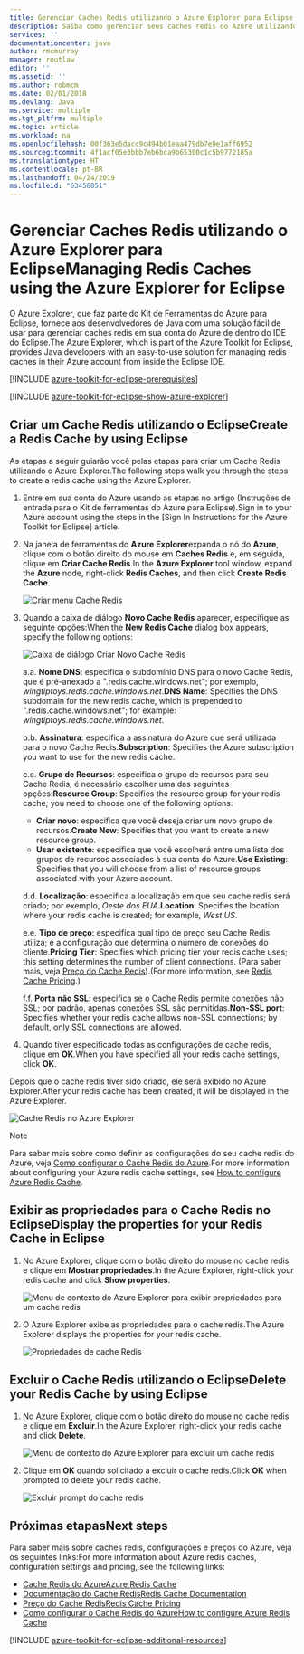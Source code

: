 ```yaml
---
title: Gerenciar Caches Redis utilizando o Azure Explorer para Eclipse
description: Saiba como gerenciar seus caches redis do Azure utilizando o Azure Explorer para Eclipse.
services: ''
documentationcenter: java
author: rmcmurray
manager: routlaw
editor: ''
ms.assetid: ''
ms.author: robmcm
ms.date: 02/01/2018
ms.devlang: Java
ms.service: multiple
ms.tgt_pltfrm: multiple
ms.topic: article
ms.workload: na
ms.openlocfilehash: 00f363e5dacc9c494b01eaa479db7e9e1aff6952
ms.sourcegitcommit: 4f1acf05e3bbb7eb6bca9b65300c1c5b9772185a
ms.translationtype: HT
ms.contentlocale: pt-BR
ms.lasthandoff: 04/24/2019
ms.locfileid: "63456051"
---
```

# <a name="managing-redis-caches-using-the-azure-explorer-for-eclipse"></a><span data-ttu-id="cca18-103">Gerenciar Caches Redis utilizando o Azure Explorer para Eclipse</span><span class="sxs-lookup"><span data-stu-id="cca18-103">Managing Redis Caches using the Azure Explorer for Eclipse</span></span>

<span data-ttu-id="cca18-104">O Azure Explorer, que faz parte do Kit de Ferramentas do Azure para Eclipse, fornece aos desenvolvedores de Java com uma solução fácil de usar para gerenciar caches redis em sua conta do Azure de dentro do IDE do Eclipse.</span><span class="sxs-lookup"><span data-stu-id="cca18-104">The Azure Explorer, which is part of the Azure Toolkit for Eclipse, provides Java developers with an easy-to-use solution for managing redis caches in their Azure account from inside the Eclipse IDE.</span></span>

[!INCLUDE [azure-toolkit-for-eclipse-prerequisites](../includes/azure-toolkit-for-eclipse-prerequisites.md)]

[!INCLUDE [azure-toolkit-for-eclipse-show-azure-explorer](../includes/azure-toolkit-for-eclipse-show-azure-explorer.md)]

## <a name="create-a-redis-cache-by-using-eclipse"></a><span data-ttu-id="cca18-105">Criar um Cache Redis utilizando o Eclipse</span><span class="sxs-lookup"><span data-stu-id="cca18-105">Create a Redis Cache by using Eclipse</span></span>

<span data-ttu-id="cca18-106">As etapas a seguir guiarão você pelas etapas para criar um Cache Redis utilizando o Azure Explorer.</span><span class="sxs-lookup"><span data-stu-id="cca18-106">The following steps walk you through the steps to create a redis cache using the Azure Explorer.</span></span>

1. <span data-ttu-id="cca18-107">Entre em sua conta do Azure usando as etapas no artigo (Instruções de entrada para o Kit de ferramentas do Azure para Eclipse).</span><span class="sxs-lookup"><span data-stu-id="cca18-107">Sign in to your Azure account using the steps in the [Sign In Instructions for the Azure Toolkit for Eclipse] article.</span></span>

1. <span data-ttu-id="cca18-108">Na janela de ferramentas do **Azure Explorer**expanda o nó do **Azure**, clique com o botão direito do mouse em **Caches Redis** e, em seguida, clique em **Criar Cache Redis**.</span><span class="sxs-lookup"><span data-stu-id="cca18-108">In the **Azure Explorer** tool window, expand the **Azure** node, right-click **Redis Caches**, and then click **Create Redis Cache**.</span></span>

   ![Criar menu Cache Redis][CR01]

1. <span data-ttu-id="cca18-110">Quando a caixa de diálogo **Novo Cache Redis** aparecer, especifique as seguinte opções:</span><span class="sxs-lookup"><span data-stu-id="cca18-110">When the **New Redis Cache** dialog box appears, specify the following options:</span></span>

   ![Caixa de diálogo Criar Novo Cache Redis][CR02]

   <span data-ttu-id="cca18-112"> a.</span><span class="sxs-lookup"><span data-stu-id="cca18-112">a.</span></span> <span data-ttu-id="cca18-113">**Nome DNS**: especifica o subdomínio DNS para o novo Cache Redis, que é pré-anexado a ".redis.cache.windows.net"; por exemplo, *wingtiptoys.redis.cache.windows.net*.</span><span class="sxs-lookup"><span data-stu-id="cca18-113">**DNS Name**: Specifies the DNS subdomain for the new redis cache, which is prepended to ".redis.cache.windows.net"; for example: *wingtiptoys.redis.cache.windows.net*.</span></span>

   <span data-ttu-id="cca18-114">b.</span><span class="sxs-lookup"><span data-stu-id="cca18-114">b.</span></span> <span data-ttu-id="cca18-115">**Assinatura**: especifica a assinatura do Azure que será utilizada para o novo Cache Redis.</span><span class="sxs-lookup"><span data-stu-id="cca18-115">**Subscription**: Specifies the Azure subscription you want to use for the new redis cache.</span></span>

   <span data-ttu-id="cca18-116">c.</span><span class="sxs-lookup"><span data-stu-id="cca18-116">c.</span></span> <span data-ttu-id="cca18-117">**Grupo de Recursos**: especifica o grupo de recursos para seu Cache Redis; é necessário escolher uma das seguintes opções:</span><span class="sxs-lookup"><span data-stu-id="cca18-117">**Resource Group**: Specifies the resource group for your redis cache; you need to choose one of the following options:</span></span>
      * <span data-ttu-id="cca18-118">**Criar novo**: especifica que você deseja criar um novo grupo de recursos.</span><span class="sxs-lookup"><span data-stu-id="cca18-118">**Create New**: Specifies that you want to create a new resource group.</span></span>
      * <span data-ttu-id="cca18-119">**Usar existente**: especifica que você escolherá entre uma lista dos grupos de recursos associados à sua conta do Azure.</span><span class="sxs-lookup"><span data-stu-id="cca18-119">**Use Existing**: Specifies that you will choose from a list of resource groups associated with your Azure account.</span></span>

   <span data-ttu-id="cca18-120">d.</span><span class="sxs-lookup"><span data-stu-id="cca18-120">d.</span></span> <span data-ttu-id="cca18-121">**Localização**: especifica a localização em que seu cache redis será criado; por exemplo, *Oeste dos EUA*.</span><span class="sxs-lookup"><span data-stu-id="cca18-121">**Location**: Specifies the location where your redis cache is created; for example, *West US*.</span></span>

   <span data-ttu-id="cca18-122">e.</span><span class="sxs-lookup"><span data-stu-id="cca18-122">e.</span></span> <span data-ttu-id="cca18-123">**Tipo de preço**: especifica qual tipo de preço seu Cache Redis utiliza; é a configuração que determina o número de conexões do cliente.</span><span class="sxs-lookup"><span data-stu-id="cca18-123">**Pricing Tier**: Specifies which pricing tier your redis cache uses; this setting determines the number of client connections.</span></span> <span data-ttu-id="cca18-124">(Para saber mais, veja [Preço do Cache Redis]).</span><span class="sxs-lookup"><span data-stu-id="cca18-124">(For more information, see [Redis Cache Pricing].)</span></span>

   <span data-ttu-id="cca18-125">f.</span><span class="sxs-lookup"><span data-stu-id="cca18-125">f.</span></span> <span data-ttu-id="cca18-126">**Porta não SSL**: especifica se o Cache Redis permite conexões não SSL; por padrão, apenas conexões SSL são permitidas.</span><span class="sxs-lookup"><span data-stu-id="cca18-126">**Non-SSL port**: Specifies whether your redis cache allows non-SSL connections; by default, only SSL connections are allowed.</span></span>

1. <span data-ttu-id="cca18-127">Quando tiver especificado todas as configurações de cache redis, clique em **OK**.</span><span class="sxs-lookup"><span data-stu-id="cca18-127">When you have specified all your redis cache settings, click **OK**.</span></span>

<span data-ttu-id="cca18-128">Depois que o cache redis tiver sido criado, ele será exibido no Azure Explorer.</span><span class="sxs-lookup"><span data-stu-id="cca18-128">After your redis cache has been created, it will be displayed in the Azure Explorer.</span></span>

   ![Cache Redis no Azure Explorer][CR03]

> [!NOTE]
>
> <span data-ttu-id="cca18-130">Para saber mais sobre como definir as configurações do seu cache redis do Azure, veja [Como configurar o Cache Redis do Azure].</span><span class="sxs-lookup"><span data-stu-id="cca18-130">For more information about configuring your Azure redis cache settings, see [How to configure Azure Redis Cache].</span></span>
>

## <a name="display-the-properties-for-your-redis-cache-in-eclipse"></a><span data-ttu-id="cca18-131">Exibir as propriedades para o Cache Redis no Eclipse</span><span class="sxs-lookup"><span data-stu-id="cca18-131">Display the properties for your Redis Cache in Eclipse</span></span>

1. <span data-ttu-id="cca18-132">No Azure Explorer, clique com o botão direito do mouse no cache redis e clique em **Mostrar propriedades**.</span><span class="sxs-lookup"><span data-stu-id="cca18-132">In the Azure Explorer, right-click your redis cache and click **Show properties**.</span></span>

   ![Menu de contexto do Azure Explorer para exibir propriedades para um cache redis][SP01]

1. <span data-ttu-id="cca18-134">O Azure Explorer exibe as propriedades para o cache redis.</span><span class="sxs-lookup"><span data-stu-id="cca18-134">The Azure Explorer displays the properties for your redis cache.</span></span>

   ![Propriedades de cache Redis][SP02]

## <a name="delete-your-redis-cache-by-using-eclipse"></a><span data-ttu-id="cca18-136">Excluir o Cache Redis utilizando o Eclipse</span><span class="sxs-lookup"><span data-stu-id="cca18-136">Delete your Redis Cache by using Eclipse</span></span>

1. <span data-ttu-id="cca18-137">No Azure Explorer, clique com o botão direito do mouse no cache redis e clique em **Excluir**.</span><span class="sxs-lookup"><span data-stu-id="cca18-137">In the Azure Explorer, right-click your redis cache and click **Delete**.</span></span>

   ![Menu de contexto do Azure Explorer para excluir um cache redis][DE01]

1. <span data-ttu-id="cca18-139">Clique em **OK** quando solicitado a excluir o cache redis.</span><span class="sxs-lookup"><span data-stu-id="cca18-139">Click **OK** when prompted to delete your redis cache.</span></span>

   ![Excluir prompt do cache redis][DE02]

## <a name="next-steps"></a><span data-ttu-id="cca18-141">Próximas etapas</span><span class="sxs-lookup"><span data-stu-id="cca18-141">Next steps</span></span>

<span data-ttu-id="cca18-142">Para saber mais sobre caches redis, configurações e preços do Azure, veja os seguintes links:</span><span class="sxs-lookup"><span data-stu-id="cca18-142">For more information about Azure redis caches, configuration settings and pricing, see the following links:</span></span>

* <span data-ttu-id="cca18-143">[Cache Redis do Azure]</span><span class="sxs-lookup"><span data-stu-id="cca18-143">[Azure Redis Cache]</span></span>
* <span data-ttu-id="cca18-144">[Documentação do Cache Redis]</span><span class="sxs-lookup"><span data-stu-id="cca18-144">[Redis Cache Documentation]</span></span>
* <span data-ttu-id="cca18-145">[Preço do Cache Redis]</span><span class="sxs-lookup"><span data-stu-id="cca18-145">[Redis Cache Pricing]</span></span>
* <span data-ttu-id="cca18-146">[Como configurar o Cache Redis do Azure]</span><span class="sxs-lookup"><span data-stu-id="cca18-146">[How to configure Azure Redis Cache]</span></span>

[!INCLUDE [azure-toolkit-for-eclipse-additional-resources](../includes/azure-toolkit-for-eclipse-additional-resources.md)]

<!-- URL List -->

[Preço do Cache Redis]: https://azure.microsoft.com/pricing/details/cache/
[Redis Cache Pricing]: https://azure.microsoft.com/pricing/details/cache/
[Cache Redis do Azure]: https://azure.microsoft.com/services/cache/
[Azure Redis Cache]: https://azure.microsoft.com/services/cache/
[Documentação do Cache Redis]: /azure/redis-cache/
[Redis Cache Documentation]: /azure/redis-cache/
[Como configurar o Cache Redis do Azure]: /azure/redis-cache/cache-configure
[How to configure Azure Redis Cache]: /azure/redis-cache/cache-configure

<!-- IMG List -->

[CR01]: media/azure-toolkit-for-eclipse-managing-redis-caches-using-azure-explorer/CR01.png
[CR02]: media/azure-toolkit-for-eclipse-managing-redis-caches-using-azure-explorer/CR02.png
[CR03]: media/azure-toolkit-for-eclipse-managing-redis-caches-using-azure-explorer/CR03.png

[SP01]: media/azure-toolkit-for-eclipse-managing-redis-caches-using-azure-explorer/SP01.png
[SP02]: media/azure-toolkit-for-eclipse-managing-redis-caches-using-azure-explorer/SP02.png

[DE01]: media/azure-toolkit-for-eclipse-managing-redis-caches-using-azure-explorer/DE01.png
[DE02]: media/azure-toolkit-for-eclipse-managing-redis-caches-using-azure-explorer/DE02.png
